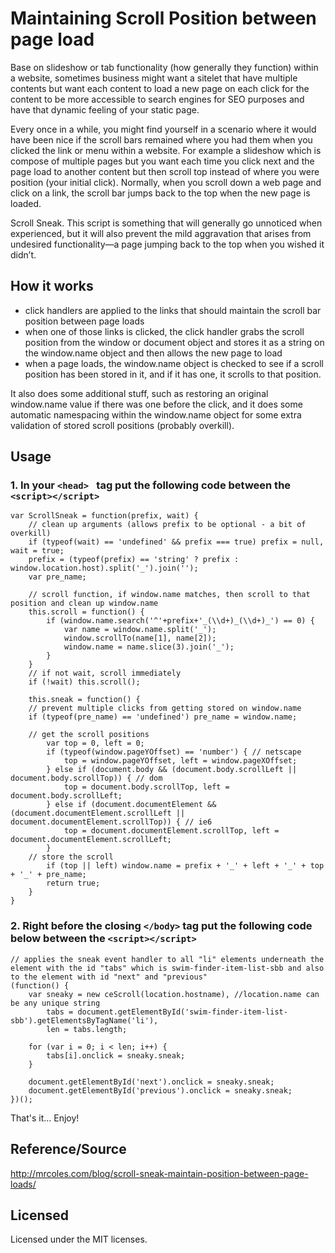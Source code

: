 # Maintaining Scroll Position between page load

Base on slideshow or tab functionality (how generally they function) within a website, sometimes business might want a sitelet that have multiple contents but want each content to load a new page on each click for the content to be more accessible to search engines for SEO purposes and have that dynamic feeling of your static page.

Every once in a while, you might find yourself in a scenario where it would have been nice if the scroll bars remained where you had them when you clicked the link or menu within a website.  For example a slideshow which is compose of multiple pages but you want each time you click next and the page load to another content but then scroll top instead of where you were position (your initial click). Normally, when you scroll down a web page and click on a link, the scroll bar jumps back to the top when the new page is loaded.

Scroll Sneak. This script is  something that will generally go unnoticed when experienced, but it will also prevent the mild aggravation that arises from undesired functionality—a page jumping back to the top when you wished it didn’t.

## How it works

* click handlers are applied to the links that should maintain the scroll bar position between page loads
* when one of those links is clicked, the click handler grabs the scroll position from the window or document object and stores it as a string on the window.name object and then allows the new page to load
* when a page loads, the window.name object is checked to see if a scroll position has been stored in it, and if it has one, it scrolls to that position.

It also does some additional stuff, such as restoring an original window.name value if there was one before the click, and it does some automatic namespacing within the window.name object for some extra validation of stored scroll positions (probably overkill).

## Usage

### 1. In your ```<head> ``` tag put the following code between the  ```<script></script>```

```
var ScrollSneak = function(prefix, wait) {
    // clean up arguments (allows prefix to be optional - a bit of overkill)
    if (typeof(wait) == 'undefined' && prefix === true) prefix = null, wait = true;
    prefix = (typeof(prefix) == 'string' ? prefix : window.location.host).split('_').join('');
    var pre_name;

    // scroll function, if window.name matches, then scroll to that position and clean up window.name
    this.scroll = function() {
        if (window.name.search('^'+prefix+'_(\\d+)_(\\d+)_') == 0) {
            var name = window.name.split('_');
            window.scrollTo(name[1], name[2]);
            window.name = name.slice(3).join('_');
        }
    }
    // if not wait, scroll immediately
    if (!wait) this.scroll();

    this.sneak = function() {
	// prevent multiple clicks from getting stored on window.name
	if (typeof(pre_name) == 'undefined') pre_name = window.name;

	// get the scroll positions
        var top = 0, left = 0;
        if (typeof(window.pageYOffset) == 'number') { // netscape
            top = window.pageYOffset, left = window.pageXOffset;
        } else if (document.body && (document.body.scrollLeft || document.body.scrollTop)) { // dom
            top = document.body.scrollTop, left = document.body.scrollLeft;
        } else if (document.documentElement && (document.documentElement.scrollLeft || document.documentElement.scrollTop)) { // ie6
            top = document.documentElement.scrollTop, left = document.documentElement.scrollLeft;
        }
	// store the scroll
        if (top || left) window.name = prefix + '_' + left + '_' + top + '_' + pre_name;
        return true;
    }
}

```

### 2. Right before the closing ``` </body> ``` tag put the following code below between the  ```<script></script>```

```
// applies the sneak event handler to all "li" elements underneath the element with the id "tabs" which is swim-finder-item-list-sbb and also to the element with id "next" and "previous"
(function() {
    var sneaky = new ceScroll(location.hostname), //location.name can be any unique string
    	tabs = document.getElementById('swim-finder-item-list-sbb').getElementsByTagName('li'), 
    	len = tabs.length;

    for (var i = 0; i < len; i++) {
        tabs[i].onclick = sneaky.sneak;
    }
    
    document.getElementById('next').onclick = sneaky.sneak;
    document.getElementById('previous').onclick = sneaky.sneak;
})();

```

That's it... Enjoy!

## Reference/Source

http://mrcoles.com/blog/scroll-sneak-maintain-position-between-page-loads/

## Licensed

Licensed under the MIT licenses.






